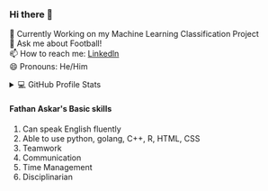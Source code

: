 ### Hi there 👋

<!--
**Zeltan13<h3 align="center">
  Welcome to Fathan Askar's profile!
  <img src="https://media.giphy.com/media/hvRJCLFzcasrR4ia7z/giphy.gif" width="28">
</h3>

<p align="center">
  <a href="https://github.com/DenverCoder1/readme-typing-svg"><img src="https://readme-typing-svg.herokuapp.com/?lines=Full-stack%20web%20and%20app%20developer;Self-taught%20UI%2FUX%20Designer;2%2B%20years%20of%20coding%20experience;Always%20learning%20new%20things&font=Fira%20Code&center=true&width=440&height=45&color=B74093Center=true&size=22"></a>
</p>

<!--  🔭 I’m currently working on ... -->
 🌱  Currently Working on my Machine Learning Classification Project <br>
  💬 Ask me about Football! <br>
  📫 How to reach me: <a href="https://www.linkedin.com/in/fathan-askar-031307259/">Linkedln</a><br>
  😄 Pronouns: He/Him <br>
  
<details> 
  <summary>💻 GitHub Profile Stats</summary>
  <br/>
    <p><img align="center" src="https://github-readme-stats.vercel.app/api/top-langs?username=Zeltan13&show_icons=true&locale=en&layout=compact" alt="Zeltan13" /></p>
    <p><img align="center" src="https://github-readme-streak-stats.herokuapp.com/?user=Zeltan13&" alt="Zeltan13" /></p>
 </details>
 <h4> Fathan Askar's Basic skills </h4>

1. Can speak English fluently
2. Able to use python, golang, C++, R, HTML, CSS
3. Teamwork
4. Communication
5. Time Management
6. Disciplinarian 
